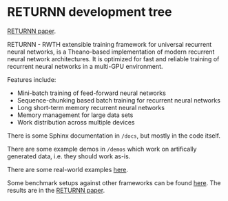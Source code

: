 RETURNN development tree
========================

[RETURNN paper](https://arxiv.org/abs/1608.00895).

RETURNN - RWTH extensible training framework for universal recurrent neural networks,
is a Theano-based implementation of modern recurrent neural network architectures.
It is optimized for fast and reliable training of recurrent neural networks in a multi-GPU environment.

Features include:

- Mini-batch training of feed-forward neural networks
- Sequence-chunking based batch training for recurrent neural networks
- Long short-term memory recurrent neural networks
- Memory management for large data sets
- Work distribution across multiple devices

There is some Sphinx documentation in `/docs`,
but mostly in the code itself.

There are some example demos in `/demos`
which work on artifically generated data,
i.e. they should work as-is.

There are some real-world examples [here](https://github.com/rwth-i6/returnn-experiments).

Some benchmark setups against other frameworks
can be found [here](https://github.com/rwth-i6/returnn-benchmarks).
The results are in the [RETURNN paper](https://arxiv.org/abs/1608.00895).
